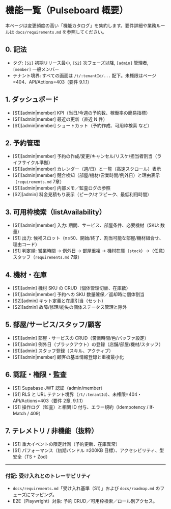 # 機能一覧（Pulseboard 概要）

本ページは変更頻度の高い「機能カタログ」を集約します。要件詳細や業務ルールは `docs/requirements.md` を参照してください。

## 0. 記法

- タグ: `[S1]` 初期リリース最小, `[S2]` 次フェーズ以降, `[admin]` 管理者, `[member]` 一般メンバー
- テナント境界: すべての画面は `/t/:tenantId/...` 配下。未権限はページ=404、API/Actions=403（要件 9.1.1）

## 1. ダッシュボード

- [S1][admin|member] KPI（当日/今週の予約数、稼働率の簡易指標）
- [S1][admin|member] 最近の更新（直近 N 件）
- [S1][admin|member] ショートカット（予約作成、可用枠検索 など）

## 2. 予約管理

- [S1][admin|member] 予約の作成/変更/キャンセル/リスケ/担当者割当（ライフサイクル準拠）
- [S1][admin|member] カレンダー（週/日）と一覧（高速スクロール）表示
- [S1][admin|member] 競合検知（部屋/機材/営業時間/例外日）と理由表示（`requirements.md` 7章）
- [S1][admin|member] 内部メモ／監査ログの参照
- [S2][admin] 料金見積もり表示（ピーク/オフピーク、最低利用時間）

## 3. 可用枠検索（listAvailability）

- [S1][admin|member] 入力: 期間、サービス、部屋条件、必要機材（SKU: 数量）
- [S1] 出力: 候補スロット（n≤50、開始/終了、割当可能な部屋/機材組合せ、理由コード）
- [S1] 判定順: 営業時間 → 例外日 → 部屋重複 → 機材在庫（`stock`）→（任意）スタッフ（`requirements.md` 7章）

## 4. 機材・在庫

- [S1][admin] 機材 SKU の CRUD（個体管理切替、在庫数）
- [S1][admin|member] 予約への SKU 数量確保／返却時に個体割当
- [S2][admin] キット定義と在庫引当（セット）
- [S2][admin] 故障/修理/紛失の個体ステータス管理と除外

## 5. 部屋/サービス/スタッフ/顧客

- [S1][admin] 部屋・サービスの CRUD（営業時間/色/バッファ設定）
- [S1][admin] 例外日（ブラックアウト）の登録（店舗/部屋/機材/スタッフ）
- [S1][admin] スタッフ登録（スキル、アクティブ）
- [S1][admin|member] 顧客の基本情報登録と重複最小化

## 6. 認証・権限・監査

- [S1] Supabase JWT 認証（admin/member）
- [S1] RLS と URL テナント境界（`/t/:tenantId`）、未権限=404・API/Actions=403（要件 2章, 9.1.1）
- [S1] 操作ログ（監査）と相関 ID 付与、エラー規約（Idempotency / If-Match / 409）

## 7. テレメトリ / 非機能（抜粋）

- [S1] 重大イベントの限定計測（予約更新、在庫異常）
- [S1] パフォーマンス（初期バンドル ≤200KB 目標）、アクセシビリティ、型安全（TS + Zod）

---

### 付記: 受け入れとのトレーサビリティ

- `docs/requirements.md`「受け入れ基準（S1）」および `docs/roadmap.md` のフェーズにマッピング。
- E2E（Playwright）対象: 予約 CRUD／可用枠検索／ロール別アクセス。

